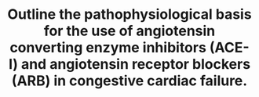 ---
title: "Outline the pathophysiological basis for the use of angiotensin converting enzyme inhibitors (ACE-I) and angiotensin receptor blockers (ARB) in congestive cardiac failure."
entityType: SAQ
exam: PEX
college: CICM
year: 2008
sitting: B
question: 21
passRate: 0
EC_expectedDomains:
- "A good answer was expected to contain the following points: Angiotensinogen is cleaved by kidney-derived renin to form the decapeptide angiotensin I (Ang I); ACE converts Ang I to Ang II; Ang II is a potent arterial vasoconstrictor and an important mediator of Na+ and water retention through its effects on glomerular filtration pressure and aldosterone secretion; Ang II potentiates neural catecholamine release, is a secretagogue for catecholamine release from the adrenal medulla, promotes vascular hyperplasia and pathologic myocardial hypertrophy. ACE inhibitors suppress Ang II and aldosterone production, decrease sympathetic nervous system activity, and potentiate the effects of diuretics in heart failure. ACE is identical to kininase II, which degrades bradykinin and other kinins that stimulate production of NO, cyclic GMP, and vasoactive eicosanoids; these vasodilator substances seem to oppose the effects of Ang II on the growth of vascular smooth muscle and cardiac fibroblasts and on production of extracellular matrix. Thus, the increased levels of bradykinin that result from ACE inhibition may play a role in the hemodynamic and anti-remodeling effects of ACE inhibitors. An alternative means of attenuating the haemodynamic and vascular impact of the renin-angiotensin system is through inhibition of angiotensin receptors. Most of the known clinical actions of angiotensin II are mediated through the AT1 angiotensin receptor. AT1 receptor antagonists may provide more potent reduction of the effects of angiotensin II than do ACE inhibitors."
EC_expectedDomains:
- "Thus this question required integration of knowledge of the renin-angiotensin system and how pharmacological agents affect it in the treatment of cardiac failure."
- "Candidates were expected to describe the pathway and the influence of these drug groups on cardiac failure and to recognise underlying basic physiological principles such as the interaction between AT1 and AT2 receptors along with awareness of production of Ang II by ACE-independent enzymes."
resources:
- "Goodman and Gilman 561-7"
- "Guyton Chp 22"
---